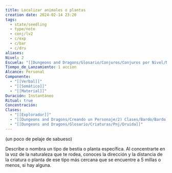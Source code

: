 ```yaml
---
title: Localizar animales o plantas
creation date: 2024-02-14 23:20
tags:
  - state/seedling
  - type/note
  - conj/lv2
  - c/exp
  - c/bar
  - c/dru
aliases: 
Nivel: 2
Escuela: "[[Dungeons and Dragons/Glosario/Conjuros/Conjuros por Nivel/Nivel 4/Adivinación|Adivinación]]"
Tiempo_de_Lanzamiento: 1 accion
Alcance: Personal
Componente:
  - "[[Verbal]]"
  - "[[Somático]]"
  - "[[Material]]"
Duración: Instantáneo
Ritual: true
Concentración: 
Clases:
  - "[[Explorador]]"
  - "[[Dungeons and Dragons/Creando un Personaje/2) Clases/Bardo/Bardo]]"
  - "[[Dungeons and Dragons/Glosario/Criaturas/Pnj/Druida]]"
---
```

(un poco de pelaje de sabueso)

Describe o nombra un tipo de bestia o planta específica. Al concentrarte en la voz de la naturaleza que te rodea, conoces la dirección y la distancia de la criatura o planta de ese tipo más cercana que se encuentre a 5 millas o menos, si hay alguna.